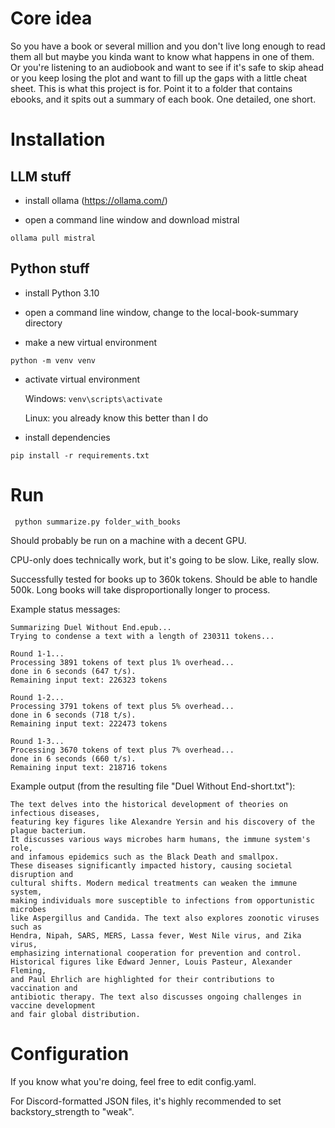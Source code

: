 
# Core idea

So you have a book or several million and you don't live long enough to read them all but maybe you kinda want to know what happens in one of them. Or you're listening to an audiobook and want to see if it's safe to skip ahead or you keep losing the plot and want to fill up the gaps with a little cheat sheet.
This is what this project is for. Point it to a folder that contains ebooks, and it spits out a summary of each book. One detailed, one short.

# Installation

## LLM stuff

- install ollama (https://ollama.com/)

- open a command line window and download mistral

```ollama pull mistral```


## Python stuff

- install Python 3.10

- open a command line window, change to the local-book-summary directory

- make a new virtual environment

``` python -m venv venv ```

- activate virtual environment

    Windows: ``` venv\scripts\activate ```

    Linux: you already know this better than I do

- install dependencies

``` pip install -r requirements.txt ```


# Run

``` python summarize.py folder_with_books```

Should probably be run on a machine with a decent GPU.

CPU-only does technically work, but it's going to be slow. Like, really slow.

Successfully tested for books up to 360k tokens. Should be able to handle 500k. Long books will take disproportionally longer to process.


Example status messages:
```
Summarizing Duel Without End.epub...
Trying to condense a text with a length of 230311 tokens...

Round 1-1...
Processing 3891 tokens of text plus 1% overhead...
done in 6 seconds (647 t/s).
Remaining input text: 226323 tokens

Round 1-2...
Processing 3791 tokens of text plus 5% overhead...
done in 6 seconds (718 t/s).
Remaining input text: 222473 tokens

Round 1-3...
Processing 3670 tokens of text plus 7% overhead...
done in 6 seconds (660 t/s).
Remaining input text: 218716 tokens
```

Example output (from the resulting file "Duel Without End-short.txt"):
```
The text delves into the historical development of theories on infectious diseases,
featuring key figures like Alexandre Yersin and his discovery of the plague bacterium.
It discusses various ways microbes harm humans, the immune system's role,
and infamous epidemics such as the Black Death and smallpox.
These diseases significantly impacted history, causing societal disruption and
cultural shifts. Modern medical treatments can weaken the immune system,
making individuals more susceptible to infections from opportunistic microbes
like Aspergillus and Candida. The text also explores zoonotic viruses such as
Hendra, Nipah, SARS, MERS, Lassa fever, West Nile virus, and Zika virus,
emphasizing international cooperation for prevention and control.
Historical figures like Edward Jenner, Louis Pasteur, Alexander Fleming,
and Paul Ehrlich are highlighted for their contributions to vaccination and
antibiotic therapy. The text also discusses ongoing challenges in vaccine development
and fair global distribution.
```


# Configuration

If you know what you're doing, feel free to edit config.yaml.

For Discord-formatted JSON files, it's highly recommended to set backstory_strength to "weak".